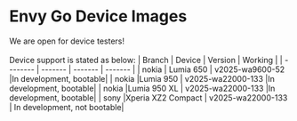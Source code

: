 # Envy Go Device Images
We are open for device testers!
<br><br>
Device support is stated as below:
| Branch | Device    | Version | Working |
| -------- | ------- | ------- | ------- |
| nokia | Lumia 650 | v2025-wa9600-52    |In development, bootable|
|  nokia |Lumia 950 | v2025-wa22000-133    |In development, bootable|
|  nokia |Lumia 950 XL    | v2025-wa22000-133    |In development, bootable|
|  sony |Xperia XZ2 Compact    | v2025-wa22000-133    | In development, not bootable|
